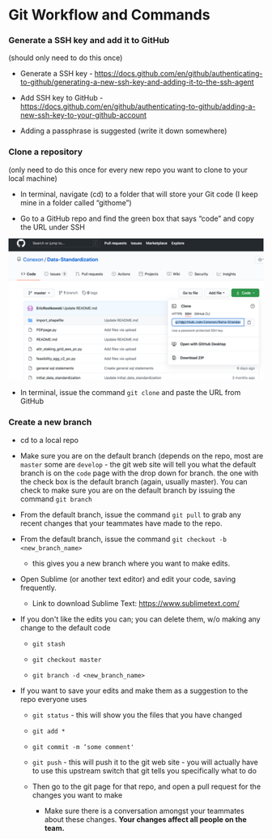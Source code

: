 # Git Workflow and Commands

### Generate a SSH key and add it to GitHub 
(should only need to do this once)

  * Generate a SSH key - https://docs.github.com/en/github/authenticating-to-github/generating-a-new-ssh-key-and-adding-it-to-the-ssh-agent
  
  * Add SSH key to GitHub - https://docs.github.com/en/github/authenticating-to-github/adding-a-new-ssh-key-to-your-github-account
  
  * Adding a passphrase is suggested (write it down somewhere)
  
### Clone a repository 
(only need to do this once for every new repo you want to clone to your local machine)

  * In terminal, navigate (cd) to a folder that will store your Git code (I keep mine in a folder called “githome”)

  * Go to a GitHub repo and find the green box that says “code” and copy the URL under SSH

![](/documentation/images/git_workflow.png)

  * In terminal, issue the command `git clone` and paste the URL from GitHub
  
### Create a new branch
  
  * cd to a local repo
  
  * Make sure you are on the default branch (depends on the repo, most are `master` some are `develop` - the git web site will tell you what the default branch is on the `code` page with the drop down for branch. the one with the check box is the default branch (again, usually master). You can check to make sure you are on the default branch by issuing the command `git branch`

  * From the default branch, issue the command `git pull` to grab any recent changes that your teammates have made to the repo.
  
  *	From the default branch, issue the command `git checkout -b <new_branch_name>`
  
     *	this gives you a new branch where you want to make edits.
    
  *	Open Sublime (or another text editor) and edit your code, saving frequently.

    *	Link to download Sublime Text: https://www.sublimetext.com/ 
    
  *	If you don't like the edits you can; you can delete them, w/o making any change to the default code
  
    *	`git stash`
    
    *	`git checkout master`
    
    *	`git branch -d <new_branch_name>`
    
  *	If you want to save your edits and make them as a suggestion to the repo everyone uses

    *	`git status` - this will show you the files that you have changed
    
    *	`git add *`
    
    *	`git commit -m ‘some comment'`
    
    *	`git push` - this will push it to the git web site - you will actually have to use this upstream switch that git tells you specifically what to do
    
    *	Then go to the git page for that repo, and open a pull request for the changes you want to make
    
        * Make sure there is a conversation amongst your teammates about these changes. **Your changes affect all people on the team.**
